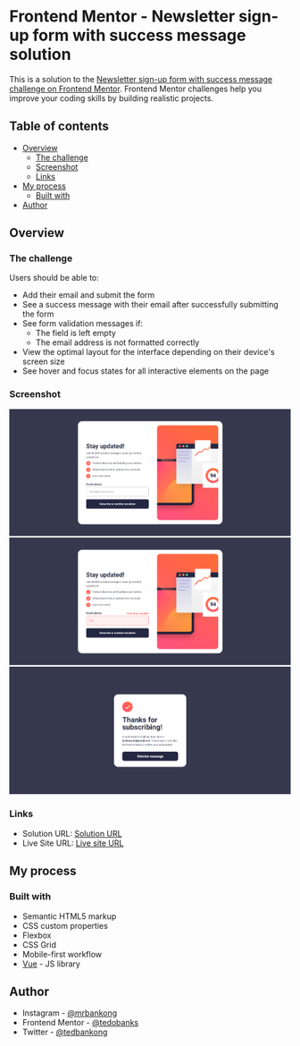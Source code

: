 # Frontend Mentor - Newsletter sign-up form with success message solution

This is a solution to the [Newsletter sign-up form with success message challenge on Frontend Mentor](https://www.frontendmentor.io/challenges/newsletter-signup-form-with-success-message-3FC1AZbNrv). Frontend Mentor challenges help you improve your coding skills by building realistic projects. 

## Table of contents

- [Overview](#overview)
  - [The challenge](#the-challenge)
  - [Screenshot](#screenshot)
  - [Links](#links)
- [My process](#my-process)
  - [Built with](#built-with)
- [Author](#author)

## Overview

### The challenge

Users should be able to:

- Add their email and submit the form
- See a success message with their email after successfully submitting the form
- See form validation messages if:
  - The field is left empty
  - The email address is not formatted correctly
- View the optimal layout for the interface depending on their device's screen size
- See hover and focus states for all interactive elements on the page

### Screenshot

![](screenshot-1.png)
![](screenshot-2.png)
![](screenshot-3.png)

### Links

- Solution URL: [Solution URL](https://www.frontendmentor.io/solutions/responsive-newsletter-signup-form-with-success-message-zxnjT5f-DM)
- Live Site URL: [Live site URL](https://newsletter-sign-up-form-with-success-message-ten.vercel.app)

## My process

### Built with

- Semantic HTML5 markup
- CSS custom properties
- Flexbox
- CSS Grid
- Mobile-first workflow
- [Vue](https://vuejs.org) - JS library

## Author

- Instagram - [@mrbankong](https://www.instagram.com/mrbankong)
- Frontend Mentor - [@tedobanks](https://www.frontendmentor.io/profile/tedobanks)
- Twitter - [@tedbankong](https://www.twitter.com/tedbankong)
